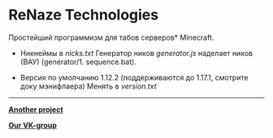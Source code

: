 # ReNaze Technologies
Простейший программизм для табов серверов* Minecraft.

- Никнеймы в *nicks.txt*
Генератор ников *generator.js* наделает ников (ВАУ) (generator/1. sequence.bat).

- Версия по умолчанию 1.12.2 (поддерживаются до 1.17.1, смотрите доку мэнифлаера)
Менять в *version.txt*

---

[**Another project**](https://github.com/FluffyTale/minecorpfarmer)

[**Our VK-group**](https://vk.com/renaze)
